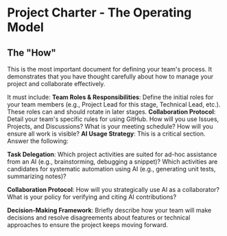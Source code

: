 # Project Charter - The Operating Model

## The "How"

This is the most important document for defining your team's process. It demonstrates that you have thought carefully about how to manage your project and collaborate effectively. 

It must include: 
 **Team Roles & Responsibilities**: Define the initial roles for your team members (e.g., Project Lead for this stage, Technical Lead, etc.). These roles can and should rotate in later stages. 
 **Collaboration Protocol**: Detail your team's specific rules for using GitHub. How will you use Issues, Projects, and Discussions? What is your meeting schedule? How will you ensure all work is visible? 
 **AI Usage Strategy**: This is a critical section. Answer the following: 


  **Task Delegation**: 
  Which project activities are suited for ad-hoc assistance from an AI (e.g., brainstorming, debugging a snippet)? 
  Which activities are candidates for systematic automation using AI (e.g., generating unit tests, summarizing notes)? 
  
  **Collaboration Protocol**: 
    How will you strategically use AI as a collaborator? 
    What is your policy for verifying and citing AI contributions? 
  
  **Decision-Making Framework**: Briefly describe how your team will make decisions and resolve disagreements about features or technical approaches to ensure the project keeps moving forward. 
